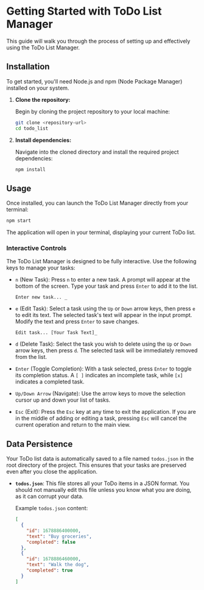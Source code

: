 # Getting Started with ToDo List Manager

This guide will walk you through the process of setting up and effectively using the ToDo List Manager.

## Installation

To get started, you'll need Node.js and npm (Node Package Manager) installed on your system.

1.  **Clone the repository:**

    Begin by cloning the project repository to your local machine:

    ```bash
    git clone <repository-url>
    cd todo_list
    ```

2.  **Install dependencies:**

    Navigate into the cloned directory and install the required project dependencies:

    ```bash
    npm install
    ```

## Usage

Once installed, you can launch the ToDo List Manager directly from your terminal:

```bash
npm start
```

The application will open in your terminal, displaying your current ToDo list.

### Interactive Controls

The ToDo List Manager is designed to be fully interactive. Use the following keys to manage your tasks:

-   `n` (New Task): Press `n` to enter a new task. A prompt will appear at the bottom of the screen. Type your task and press `Enter` to add it to the list.

    ```
    Enter new task... _
    ```

-   `e` (Edit Task): Select a task using the `Up` or `Down` arrow keys, then press `e` to edit its text. The selected task's text will appear in the input prompt. Modify the text and press `Enter` to save changes.

    ```
    Edit task... [Your Task Text]_
    ```

-   `d` (Delete Task): Select the task you wish to delete using the `Up` or `Down` arrow keys, then press `d`. The selected task will be immediately removed from the list.

-   `Enter` (Toggle Completion): With a task selected, press `Enter` to toggle its completion status. A `[ ]` indicates an incomplete task, while `[x]` indicates a completed task.

-   `Up/Down Arrow` (Navigate): Use the arrow keys to move the selection cursor up and down your list of tasks.

-   `Esc` (Exit): Press the `Esc` key at any time to exit the application. If you are in the middle of adding or editing a task, pressing `Esc` will cancel the current operation and return to the main view.

## Data Persistence

Your ToDo list data is automatically saved to a file named `todos.json` in the root directory of the project. This ensures that your tasks are preserved even after you close the application.

-   **`todos.json`**: This file stores all your ToDo items in a JSON format. You should not manually edit this file unless you know what you are doing, as it can corrupt your data.

    Example `todos.json` content:

    ```json
    [
      {
        "id": 1678886400000,
        "text": "Buy groceries",
        "completed": false
      },
      {
        "id": 1678886460000,
        "text": "Walk the dog",
        "completed": true
      }
    ]
    ```